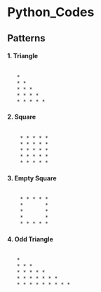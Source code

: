 # Python_Codes
##
## Patterns
#### 1. Triangle

###### 
       * 
       * *
       * * *
       * * * *
       * * * * * 

#### 2. Square
###### 
        * * * * * 
        * * * * *
        * * * * *
        * * * * *
        * * * * *
#### 3. Empty Square
###### 
        * * * * * 
        *       *
        *       *
        *       *
        * * * * *
#### 4. Odd Triangle
###### 
       * 
       * * *
       * * * * *
       * * * * * * *
       * * * * * * * * *
